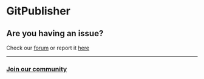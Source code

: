 # GitPublisher


## Are you having an issue?

Check our [forum](https://github.com/GitPublisher/support/discussions) or report it [here](https://github.com/GitPublisher/support/issues/new?assignees=&labels=&template=bug_report.md&title=)

***

### [Join our community](https://github.com/GitPublisher/support/discussions)

